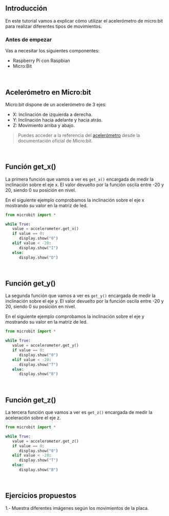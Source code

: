 ## Introducción

En este tutorial vamos a explicar cómo utilizar el acelerómetro de micro:bit para realizar diferentes tipos de movimientos.

### Antes de empezar

Vas a necesitar los siguientes componentes:

- Raspberry Pi con Raspbian
- Micro:Bit



<br />



## Acelerómetro en Micro:bit

Micro:bit dispone de un acelerómetro de 3 ejes:

- X: Inclinación de izquierda a derecha.
- Y: Inclinación hacia adelante y hacia atrás.
- Z: Movimiento arriba y abajo.

> Puedes acceder a la referencia del [acelerómetro](https://microbit-micropython.readthedocs.io/en/latest/tutorials/movement.html) desde la documentación oficial de Micro:bit.



<br />



## Función get_x()

La primera función que vamos a ver es `get_x()` encargada de medir la inclinación sobre el eje x. El valor devuelto por la función oscila entre -20 y 20, siendo 0 su posición en nivel.

En el siguiente ejemplo comprobamos la inclinación sobre el eje x mostrando su valor en la matriz de led.

```python
from microbit import *

while True:
   value = accelerometer.get_x()
   if value == 0:
      display.show("0")
   elif value < -20:
      display.show("I")
   else:
      display.show("D")
```



<br />



## Función get_y()

La segunda función que vamos a ver es `get_y()` encargada de medir la inclinación sobre el eje y. El valor devuelto por la función oscila entre -20 y 20, siendo 0 su posición en nivel.

En el siguiente ejemplo comprobamos la inclinación sobre el eje y mostrando su valor en la matriz de led.

```python
from microbit import *

while True:
   value = accelerometer.get_y()
   if value == 0:
      display.show("0")
   elif value < -20:
      display.show("T")
   else:
      display.show("B")
```



<br />



## Función get_z()

La tercera función que vamos a ver es `get_z()` encargada de medir la aceleración sobre el eje z.

```python
from microbit import *

while True:
   value = accelerometer.get_z()
   if value == 0:
      display.show("0")
   elif value < -20:
      display.show("T")
   else:
      display.show("B")
```



<br />



## Ejercicios propuestos

1.- Muestra diferentes imágenes según los movimientos de la placa. 

